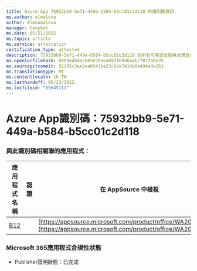```yaml
---
title: Azure App 75932bb9-5e71-449a-b584-b5cc01c2d118 的識別碼資訊
ms.author: elmalova
author: elenamalova
manager: tonybal
ms.date: 05/21/2022
ms.topic: article
ms.service: attestation
certification_type: attested
description: 75932bb9-5e71-449a-b584-b5cc01c2d118 的所有可用安全性與合規性資訊。
ms.openlocfilehash: 0969edb0acb03e70a6a697f69d6aa6cf872b0e7b
ms.sourcegitcommit: 92295c3ae2ea6543be22c92e741da0e494ada2b1
ms.translationtype: MT
ms.contentlocale: zh-TW
ms.lasthandoff: 05/23/2022
ms.locfileid: "65645113"
---
```

# <a name="azure-app-id-75932bb9-5e71-449a-b584-b5cc01c2d118"></a>Azure App識別碼：75932bb9-5e71-449a-b584-b5cc01c2d118


### <a name="apps-associated-with-this-id"></a>與此識別碼相關聯的應用程式：
| **應用程式名稱** | **認證** | **在 AppSource 中檢視** |
|--------------|---------------|-----------------------|
| [B12](../forward/WA200004073.md) |  | [https://appsource.microsoft.com/product/office/WA200004073](https://appsource.microsoft.com/product/office/WA200004073) |

### <a name="microsoft-365-app-compliance-status"></a>Microsoft 365應用程式合規性狀態
- Publisher證明狀態：已完成
